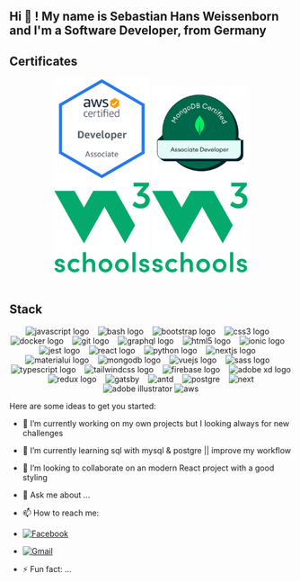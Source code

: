 <h2 align="left">Hi 👋 ! My name is Sebastian Hans Weissenborn and I'm a Software Developer, from Germany</h2>

## Certificates

<div align="center" style="margin-bottom: 50px;">
<img src="/aws.png" alt="AWS Associate Developer Certification" width="170px">
<img src="/mongo-db.png" alt="Self-Managed Database Admin from MongoDB" width="170px">
<img src="/w3.png" alt="W3Schools" width="170px">
<img src="/w3.png" alt="W3Schools" width="170px">
</div>

## Stack

<div align="center">
  <img src="https://cdn.jsdelivr.net/gh/devicons/devicon/icons/javascript/javascript-original.svg" height="32" alt="javascript logo"  />
  <img width="8" />
  <img src="https://cdn.jsdelivr.net/gh/devicons/devicon/icons/bash/bash-original.svg" height="32" alt="bash logo"  />
  <img width="8" />
  <img src="https://cdn.jsdelivr.net/gh/devicons/devicon/icons/bootstrap/bootstrap-original.svg" height="32" alt="bootstrap logo"  />
  <img width="8" />
  <img src="https://cdn.jsdelivr.net/gh/devicons/devicon/icons/css3/css3-original.svg" height="32" alt="css3 logo"  />
  <img width="8" />
  <img src="https://cdn.jsdelivr.net/gh/devicons/devicon/icons/docker/docker-plain.svg" height="32" alt="docker logo"  />
  <img width="8" />
  <img src="https://cdn.jsdelivr.net/gh/devicons/devicon/icons/git/git-original.svg" height="32" alt="git logo"  />
  <img width="8" />
  <img src="https://cdn.jsdelivr.net/gh/devicons/devicon/icons/graphql/graphql-plain.svg" height="32" alt="graphql logo"  />
  <img width="8" />
  <img src="https://cdn.jsdelivr.net/gh/devicons/devicon/icons/html5/html5-original.svg" height="32" alt="html5 logo"  />
  <img width="8" />
  <img src="https://cdn.jsdelivr.net/gh/devicons/devicon/icons/ionic/ionic-original.svg" height="32" alt="ionic logo"  />
  <img width="8" />
  <img src="https://cdn.jsdelivr.net/gh/devicons/devicon/icons/jest/jest-plain.svg" height="32" alt="jest logo"  />
  <img width="8" />
  <img src="https://cdn.jsdelivr.net/gh/devicons/devicon/icons/react/react-original.svg" height="32" alt="react logo"  />
  <img width="8" />
  <img src="https://cdn.jsdelivr.net/gh/devicons/devicon/icons/python/python-original.svg" height="32" alt="python logo"  />
  <img width="8" />
  <img src="https://cdn.jsdelivr.net/gh/devicons/devicon/icons/nextjs/nextjs-original.svg" height="32" alt="nextjs logo"  />
  <img width="8" />
  <img src="https://cdn.jsdelivr.net/gh/devicons/devicon/icons/materialui/materialui-original.svg" height="32" alt="materialui logo"  />
  <img width="8" />
  <img src="https://cdn.jsdelivr.net/gh/devicons/devicon/icons/mongodb/mongodb-original.svg" height="32" alt="mongodb logo"  />
  <img width="8" />
  <img src="https://cdn.jsdelivr.net/gh/devicons/devicon/icons/vuejs/vuejs-original.svg" height="32" alt="vuejs logo"  />
  <img width="8" />
  <img src="https://cdn.jsdelivr.net/gh/devicons/devicon/icons/sass/sass-original.svg" height="32" alt="sass logo"  />
  <img width="8" />
  <img src="https://cdn.jsdelivr.net/gh/devicons/devicon/icons/typescript/typescript-original.svg" height="32" alt="typescript logo"  />
  <img width="8" />
  <img src="https://cdn.jsdelivr.net/gh/devicons/devicon/icons/tailwindcss/tailwindcss-plain.svg" height="32" alt="tailwindcss logo"  />
  <img width="8" />
  <img src="https://www.svgrepo.com/show/353735/firebase.svg" height="32" alt="firebase logo"  />
  <img width="8" />
  <img src="https://upload.wikimedia.org/wikipedia/commons/thumb/c/c2/Adobe_XD_CC_icon.svg/2101px-Adobe_XD_CC_icon.svg.png" height="32" alt="adobe xd logo"  />
  <img width="8" />
  <img src="https://cdn.jsdelivr.net/gh/devicons/devicon/icons/redux/redux-original.svg" height="32" alt="redux logo"  />
  <img width="8" />
  <img src="https://www.svgrepo.com/show/306084/gatsby.svg" height="32" alt="gatsby"  />
  <img width="8" />
  <img src="https://www.svgrepo.com/show/332221/ant-design.svg" height="32" alt="antd"  />
  <img width="8" />
  <img src="https://upload.wikimedia.org/wikipedia/commons/thumb/2/29/Postgresql_elephant.svg/993px-Postgresql_elephant.svg.png" height="32" alt="postgre"  />
  <img width="8" />
  <img src="https://static-00.iconduck.com/assets.00/nextjs-icon-512x512-11yvtwzn.png" height="32" alt="next"  />
  <img width="8" />
  <img src="https://upload.wikimedia.org/wikipedia/commons/thumb/f/fb/Adobe_Illustrator_CC_icon.svg/1051px-Adobe_Illustrator_CC_icon.svg.png" height="32" alt="adobe illustrator"  />
  <img src="https://upload.wikimedia.org/wikipedia/commons/thumb/9/93/Amazon_Web_Services_Logo.svg/1024px-Amazon_Web_Services_Logo.svg.png" height="32" alt="aws"  />
</div>



Here are some ideas to get you started:

- 🔭 I’m currently working on my own projects but I looking always for new challenges
- 🌱 I’m currently learning sql with mysql & postgre || improve my workflow
- 👯 I’m looking to collaborate on an modern React project with a good styling
- 💬 Ask me about ...
- 📫 How to reach me: 


- [![Facebook](https://img.shields.io/badge/Facebook-1877f2?style=for-the-badge&logo=facebook&logoColor=white)](https://www.facebook.com/yourfacebookprofile)
- [![Gmail](https://img.shields.io/badge/Gmail-red?style=for-the-badge&logo=gmail&logoColor=white)](mailto:youremail@gmail.com)

- ⚡ Fun fact: ...

